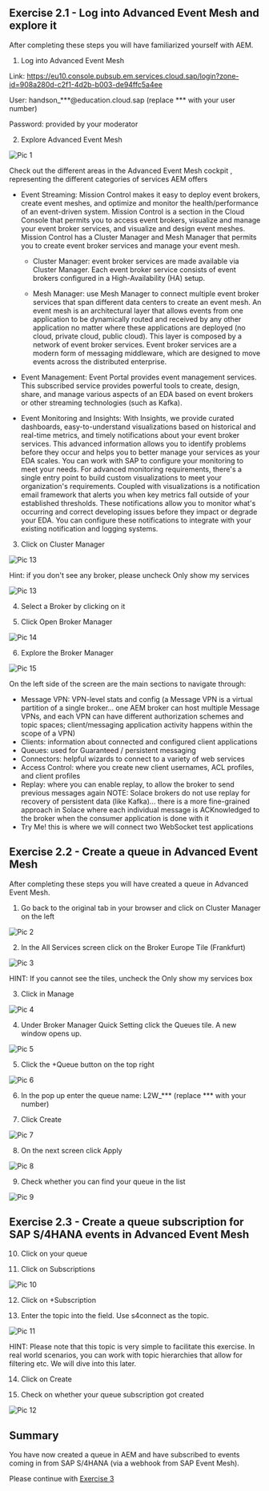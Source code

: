 ## Exercise 2.1 - Log into Advanced Event Mesh and explore it

After completing these steps you will have familiarized yourself with AEM.

1. Log into Advanced Event Mesh

Link: https://eu10.console.pubsub.em.services.cloud.sap/login?zone-id=908a280d-c2f1-4d2b-b003-de94ffc5a4ee

User: handson_***@education.cloud.sap (replace *** with your user number)

Password: provided by your moderator
  
2. Explore Advanced Event Mesh  

![Pic 1](/./images/ex2-1.png)

Check out the different areas in the Advanced Event Mesh cockpit , representing the different categories of services AEM offers

- Event Streaming: Mission Control makes it easy to deploy event brokers, create event meshes, and optimize and monitor the health/performance of an event-driven system. Mission Control is a section in the Cloud Console that permits you to access event brokers, visualize and manage your event broker services, and visualize and design event meshes. Mission Control has a Cluster Manager and Mesh Manager that permits you to create event broker services and manage your event mesh.

     - Cluster Manager: event broker services are made available via Cluster Manager. Each event broker service consists of event brokers configured in a High-Availability (HA) setup.

     - Mesh Manager: use Mesh Manager to connect multiple event broker services that span different data centers to create an event mesh. An event mesh is an architectural layer that allows events from one application to be dynamically routed and received by any other application no matter where these applications are deployed (no cloud, private cloud, public cloud). This layer is composed by a network of event broker services. Event broker services are a modern form of messaging middleware, which are designed to move events across the distributed enterprise.

- Event Management: Event Portal provides event management services. This subscribed service provides powerful tools to create, design, share, and manage various aspects of an EDA based on event brokers or other streaming technologies (such as Kafka). 

- Event Monitoring and Insights: With Insights, we provide curated dashboards, easy-to-understand visualizations based on historical and real-time metrics, and timely notifications about your event broker services. This advanced information allows you to identify problems before they occur and helps you to better manage your services as your EDA scales. You can work with SAP to configure your monitoring to meet your needs. For advanced monitoring requirements, there's a single entry point to build custom visualizations to meet your organization's requirements. Coupled with visualizations is a notification email framework that alerts you when key metrics fall outside of your established thresholds. These notifications allow you to monitor what's occurring and correct developing issues before they impact or degrade your EDA. You can configure these notifications to integrate with your existing notification and logging systems.

3. Click on Cluster Manager

![Pic 13](/./images/ex2-13.png)  

Hint: if you don't see any broker, please uncheck Only show my services

![Pic 13](/./images/ex2-16.png)  

4. Select a Broker by clicking on it

5. Click Open Broker Manager

![Pic 14](/./images/ex2-14.png)  

6. Explore the Broker Manager

![Pic 15](/./images/ex2-15.png)  

On the left side of the screen are the main sections to navigate through:

- Message VPN: VPN-level stats and config (a Message VPN is a virtual partition of a single broker... one AEM broker can host multiple Message VPNs, and each VPN can have different authorization schemes and topic spaces; client/messaging application activity happens within the scope of a VPN)
- Clients: information about connected and configured client applications
- Queues: used for Guaranteed / persistent messaging
- Connectors: helpful wizards to connect to a variety of web services
- Access Control: where you create new client usernames, ACL profiles, and client profiles
- Replay: where you can enable replay, to allow the broker to send previous messages again NOTE: Solace brokers do not use replay for recovery of persistent data (like Kafka)... there is a more fine-grained approach in Solace where each individual message is ACKnowledged to the broker when the consumer application is done with it
- Try Me! this is where we will connect two WebSocket test applications

## Exercise 2.2 - Create a queue in Advanced Event Mesh

After completing these steps you will have created a queue in Advanced Event Mesh.
  
1. Go back to the original tab in your browser and click on Cluster Manager on the left
  
![Pic 2](/./images/ex2-2.png)  
  
2. In the All Services screen click on the Broker Europe Tile (Frankfurt)
  
![Pic 3](/./images/ex2-3.png)    
  
HINT: If you cannot see the tiles, uncheck the Only show my services box
  
3. Click in Manage
  
![Pic 4](/./images/ex2-4.png)     
  
4. Under Broker Manager Quick Setting click the Queues tile. A new window opens up.
  
![Pic 5](/./images/ex2-5.png)      
  
5. Click the +Queue button on the top right
  
![Pic 6](/./images/ex2-6.png)        
  
6. In the pop up enter the queue name: L2W_*** (replace *** with your number)
  
7. Click Create
  
![Pic 7](/./images/ex2-7.png)      
  
8. On the next screen click Apply
  
![Pic 8](/./images/ex2-8.png)      
  
9. Check whether you can find your queue in the list  

![Pic 9](/./images/ex2-9.png)   

## Exercise 2.3 - Create a queue subscription for SAP S/4HANA events in Advanced Event Mesh

10. Click on your queue

11. Click on Subscriptions

![Pic 10](/./images/ex2-10.png)  

12. Click on +Subscription

13. Enter the topic into the field. Use s4connect as the topic.

![Pic 11](/./images/ex2-11.png)  

HINT: Please note that this topic is very simple to facilitate this exercise. In real world scenarios, you can work with topic hierarchies that allow for filtering etc. We will dive into this later.

14. Click on Create

15. Check on whether your queue subscription got created

![Pic 12](/./images/ex2-12.png)  
  
## Summary

You have now created a queue in AEM and have subscribed to events coming in from SAP S/4HANA (via a webhook from SAP Event Mesh).

Please continue with [Exercise 3](../ex3/README.md)





